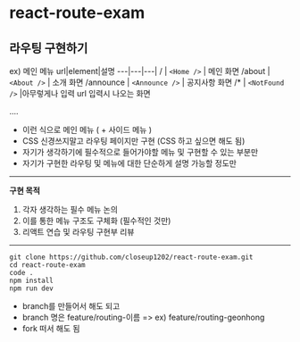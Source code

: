 # react-route-exam

## 라우팅 구현하기 

ex) 메인 메뉴
url|element|설명
---|---|---|
/  | `<Home />` | 메인 화면
/about | `<About />` | 소개 화면
/announce | `<Announce />` | 공지사항 화면
/* | `<NotFound />` |아무렇게나 입력 url 입력시 나오는 화면

....

- 이런 식으로 메인 메뉴 ( + 사이드 메뉴 )
- CSS 신경쓰지말고 라우팅 페이지만 구현 (CSS 하고 싶으면 해도 됨)
- 자기가 생각하기에 필수적으로 들어가야할 메뉴 및 구현할 수 있는 부분만
- 자기가 구현한 라우팅 및 메뉴에 대한 단순하게 설명 가능할 정도만

------------

**구현 목적**

1. 각자 생각하는 필수 메뉴 논의
2. 이를 통한 메뉴 구조도 구체화 (필수적인 것만)
3. 리액트 연습 및 라우팅 구현부 리뷰

------------

```
git clone https://github.com/closeup1202/react-route-exam.git
cd react-route-exam
code .
npm install
npm run dev 
```

- branch를 만들어서 해도 되고 
- branch 명은 feature/routing-이름 => ex) feature/routing-geonhong
- fork 떠서 해도 됨




